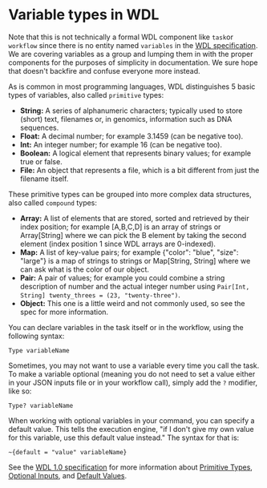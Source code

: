 # Variable types in WDL
Note that this is not technically a formal WDL component like `task`or `workflow` since there is no entity named `variables` in the [WDL specification](https://github.com/openwdl/wdl/blob/main/versions/1.0/SPEC.md). We are covering variables as a group and lumping them in with the proper components for the purposes of simplicity in documentation. We sure hope that doesn't backfire and confuse everyone more instead.

As is common in most programming languages, WDL distinguishes 5 basic types of variables, also called `primitive` types:

* **String:** A series of alphanumeric characters; typically used to store (short) text, filenames or, in genomics, information such as DNA sequences.
* **Float:** A decimal number; for example 3.1459 (can be negative too).
* **Int:** An integer number; for example 16 (can be negative too).
* **Boolean:** A logical element that represents binary values; for example true or false.
* **File:** An object that represents a file, which is a bit different from just the filename itself.

These primitive types can be grouped into more complex data structures, also called `compound` types:

* **Array:** A list of elements that are stored, sorted and retrieved by their index position; for example [A,B,C,D] is an array of strings or Array[String] where we can pick the B element by taking the second element (index position 1 since WDL arrays are 0-indexed).
* **Map:** A list of key-value pairs; for example {"color": "blue", "size": "large"} is a map of strings to strings or Map[String, String] where we can ask what is the color of our object.
* **Pair:** A pair of values; for example you could combine a string description of number and the actual integer number using  `Pair[Int, String] twenty_threes = (23, "twenty-three")`.
* **Object:** This one is a little weird and not commonly used, so see the spec for more information.

You can declare variables in the task itself or in the workflow, using the following syntax:

`Type variableName`

Sometimes, you may not want to use a variable every time you call the task. To make a variable optional (meaning you do not need to set a value either in your JSON inputs file or in your workflow call), simply add the `?` modifier, like so:

`Type? variableName`


When working with optional variables in your command, you can specify a default value. This tells the execution engine, "if I don't give my own value for this variable, use this default value instead." The syntax for that is:

`~{default = "value" variableName}`

See the [WDL 1.0 specification](https://github.com/openwdl/wdl/blob/main/versions/1.0/SPEC.md) for more information about [Primitive Types](https://github.com/openwdl/wdl/blob/main/versions/1.0/SPEC.md#primitive-types), [Optional Inputs](https://github.com/openwdl/wdl/blob/main/versions/1.0/SPEC.md#optional-inputs), and [Default Values](https://github.com/openwdl/wdl/blob/main/versions/1.0/SPEC.md#declared-inputs-defaults-and-overrides).
